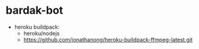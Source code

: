 # bardak-bot

* heroku buildpack:
  * heroku/nodejs
  * https://github.com/jonathanong/heroku-buildpack-ffmpeg-latest.git
  



